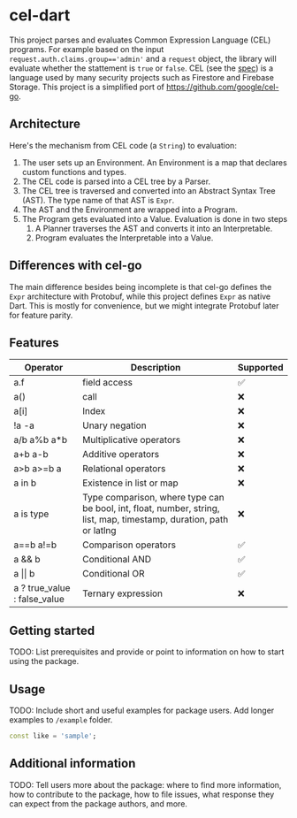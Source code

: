 # cel-dart

This project parses and evaluates Common Expression Language (CEL) programs. For example based on the input `request.auth.claims.group=='admin'` and a `request` object, the library will evaluate whether the stattement is `true` or `false`. CEL (see the [spec](https://github.com/google/cel-spec)) is a language used by many security projects such as Firestore and Firebase Storage. This project is a simplified port of <https://github.com/google/cel-go>.

## Architecture

Here's the mechanism from CEL code (a `String`) to evaluation:

1. The user sets up an Environment. An Environment is a map that declares custom functions and types.
1. The CEL code is parsed into a CEL tree by a Parser.
1. The CEL tree is traversed and converted into an Abstract Syntax Tree (AST). The type name of that AST is `Expr`.
1. The AST and the Environment are wrapped into a Program.
1. The Program gets evaluated into a Value. Evaluation is done in two steps
   1. A Planner traverses the AST and converts it into an Interpretable.
   1. Program evaluates the Interpretable into a Value.

## Differences with cel-go

The main difference besides being incomplete is that cel-go defines the `Expr` architecture with Protobuf, while this project defines `Expr` as native Dart. This is mostly for convenience, but we might integrate Protobuf later for feature parity.

## Features

| Operator | Description | Supported |
| --- | --- | --- |
| a.f | field access | ✅ |
| a() | call | ❌ |
| a[i] | Index | ❌ |
| !a -a | Unary negation | ❌ |
| a/b a%b a*b | Multiplicative operators | ❌ |
| a+b a-b | Additive operators | ❌ |
| a>b a>=b a | Relational operators | ❌ |
| a in b | Existence in list or map | ❌ |
| a is type | Type comparison, where type can be bool, int, float, number, string, list, map, timestamp, duration, path or latlng | ❌ |
| a==b a!=b | Comparison operators | ✅ |
| a && b | Conditional AND | ✅ |
| a \|\| b | Conditional OR | ✅ |
| a ? true_value : false_value | Ternary expression | ❌ |

## Getting started

TODO: List prerequisites and provide or point to information on how to
start using the package.

## Usage

TODO: Include short and useful examples for package users. Add longer examples
to `/example` folder.

```dart
const like = 'sample';
```

## Additional information

TODO: Tell users more about the package: where to find more information, how to 
contribute to the package, how to file issues, what response they can expect 
from the package authors, and more.

